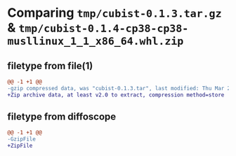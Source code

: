 # Comparing `tmp/cubist-0.1.3.tar.gz` & `tmp/cubist-0.1.4-cp38-cp38-musllinux_1_1_x86_64.whl.zip`

## filetype from file(1)

```diff
@@ -1 +1 @@
-gzip compressed data, was "cubist-0.1.3.tar", last modified: Thu Mar 21 02:34:44 2024, max compression
+Zip archive data, at least v2.0 to extract, compression method=store
```

## filetype from diffoscope

```diff
@@ -1 +1 @@
-GzipFile
+ZipFile
```

